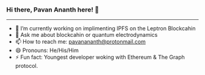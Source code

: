### Hi there, Pavan Ananth here! 👋

-----------------------------------------------------------------------------------------------------------------------------------------------------------------------------------

- 🔭 I’m currently working on implimenting IPFS on the Leptron Blockcahin
- 💬 Ask me about blockcahin or quantum electrodynamics
- 📫 How to reach me: pavanananth@protonmail.com
- 😄 Pronouns: He/His/Him
- ⚡ Fun fact: Youngest developer woking with Ethereum & The Graph protocol.
